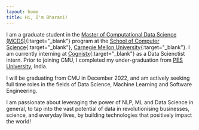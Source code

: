 ```yaml
---
layout: home
title: Hi, I'm Bharani!
---
```

I am a graduate student in the [Master of Computational Data Science (MCDS)](https://mcds.cs.cmu.edu/){:target="_blank"} program at the 
[School of Computer Science](https://www.cs.cmu.edu/){:target="_blank"}, [Carnegie Mellon University](https://www.cmu.edu/){:target="_blank"}.
I am currently interning at [Cognistx](https://www.cognistx.com/){:target="_blank"} as a Data Scienctist intern. Prior to joining CMU, I completed my under-graduation from [PES University](https://pes.edu/), India. 

I will be graduating from CMU in December 2022, and am actively seeking full time roles in the fields of Data Science, Machine Learning and Software Engineering.

I am passionate about leveraging the power of NLP, ML and Data Science in general, to tap into the vast potential of data in revolutionising businesses, science, and everyday lives, by building technologies that positively impact the world!



